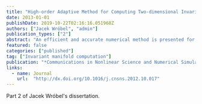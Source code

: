 ```yaml
---
title: "High-order Adaptive Method for Computing Two-dimensional Invariant Manifolds of Maps"
date: 2013-01-01
publishDate: 2019-10-22T02:16:16.051968Z
authors: ["Jacek Wróbel", "admin"]
publication_types: ["2"]
abstract: "An efficient and accurate numerical method is presented for computing invariant manifolds of maps which arise in the study of dynamical systems. A quasi-interpolation method due to Hering-Bertram et al. is used to decrease the number of points needed to compute a portion of the manifold. Bézier triangular patches are used in this construction, together with adaptivity conditions based on properties of these patches. Several numerical tests are performed, which show the method to compare favorably with previous approaches."
featured: false
categories: ["published"]
tag: ["Invariant manifold computation"]
publication: "*Communications in Nonlinear Science and Numerical Simulation*"
links:
  - name: Journal
    url:  "http://dx.doi.org/10.1016/j.cnsns.2012.10.017"
---
```

Part 2 of Jacek Wróbel's dissertation.
